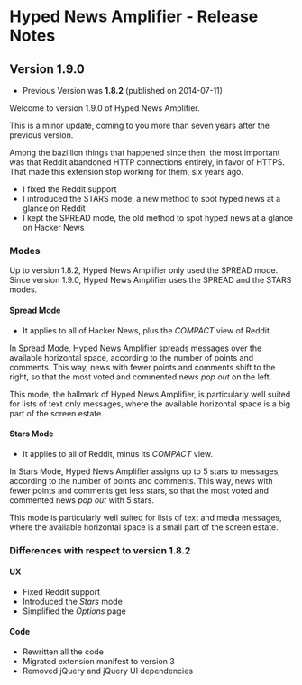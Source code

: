# Hyped News Amplifier - Release Notes


## Version 1.9.0

+ Previous Version was **1.8.2** (published on 2014-07-11)


Welcome to version 1.9.0 of Hyped News Amplifier.

This is a minor update, coming to you more than seven years after the previous version.

Among the bazillion things that happened since then, the most important was that Reddit abandoned HTTP connections entirely, in favor of HTTPS. That made this extension stop working for them, six years ago.

+ I fixed the Reddit support
+ I introduced the STARS mode, a new method to spot hyped news at a glance on Reddit
+ I kept the SPREAD mode, the old method to spot hyped news at a glance on Hacker News


### Modes

Up to version 1.8.2, Hyped News Amplifier only used the SPREAD mode. Since version 1.9.0, Hyped News Amplifier uses the SPREAD and the STARS modes.


#### Spread Mode

+ It applies to all of Hacker News, plus the _COMPACT_ view of Reddit.

In Spread Mode, Hyped News Amplifier spreads messages over the available horizontal space, according to the number of points and comments. This way, news with fewer points and comments shift to the right, so that the most voted and commented news _pop out_ on the left.

This mode, the hallmark of Hyped News Amplifier, is particularly well suited for lists of text only messages, where the available horizontal space is a big part of the screen estate.


#### Stars Mode

+ It applies to all of Reddit, minus its _COMPACT_ view.

In Stars Mode, Hyped News Amplifier assigns up to 5 stars to messages, according to the number of points and comments. This way, news with fewer points and comments get less stars, so that the most voted and commented news _pop out_ with 5 stars.

This mode is particularly well suited for lists of text and media messages, where the available horizontal space is a small part of the screen estate.


### Differences with respect to version 1.8.2

#### UX

+ Fixed Reddit support
+ Introduced the _Stars_ mode
+ Simplified the _Options_ page


#### Code

+ Rewritten all the code
+ Migrated extension manifest to version 3
+ Removed jQuery and jQuery UI dependencies
